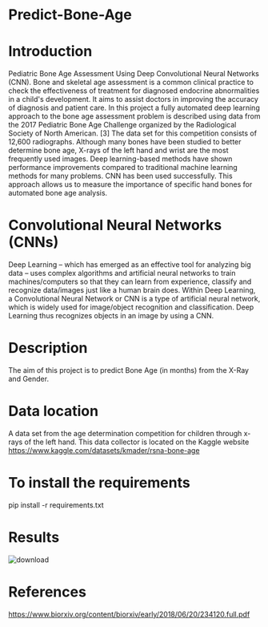 # Predict-Bone-Age
# Introduction
Pediatric Bone Age Assessment Using Deep Convolutional Neural Networks (CNN).
Bone and skeletal age assessment is a common clinical practice to check the effectiveness of treatment for diagnosed endocrine abnormalities in a child's development. It aims to assist doctors in improving the accuracy of diagnosis and patient care. In this project a fully automated deep learning approach to the bone age assessment problem is described using data from the 2017 Pediatric Bone Age Challenge organized by the Radiological Society of North American. [3]
 The data set for this competition consists of 12,600 radiographs. Although many bones have been studied to better determine bone age, X-rays of the left hand and wrist are the most frequently used images. Deep learning-based methods have shown performance improvements compared to traditional machine learning methods for many problems. CNN has been used successfully. This approach allows us to measure the importance of specific hand bones for automated bone age analysis.
# Convolutional Neural Networks (CNNs)
Deep Learning – which has emerged as an effective tool for analyzing big data – uses complex algorithms and artificial neural networks to train machines/computers so that they can learn from experience, classify and recognize data/images just like a human brain does. Within Deep Learning, a Convolutional Neural Network or CNN is a type of artificial neural network, which is widely used for image/object recognition and classification. Deep Learning thus recognizes objects in an image by using a CNN.
# Description
The aim of this project is to predict Bone Age (in months) from the X-Ray and Gender.
# Data location
A data set from the age determination competition for children through x-rays of the left hand. This data collector is located on the Kaggle website
https://www.kaggle.com/datasets/kmader/rsna-bone-age
# To install the requirements
pip install -r requirements.txt
# Results
![download](https://user-images.githubusercontent.com/123302441/215314475-9523a55b-2fd9-409f-af31-ef0625bcd694.png)
# References
https://www.biorxiv.org/content/biorxiv/early/2018/06/20/234120.full.pdf

